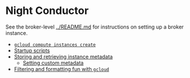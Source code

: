 # Night Conductor

See the broker-level [../README.md](../README.md) for instructions on setting up a broker instance.

- [`gcloud compute instances create`](https://cloud.google.com/sdk/gcloud/reference/compute/instances/create)
- [Startup scripts](https://cloud.google.com/compute/docs/startupscript)
- [Storing and retrieving instance metadata](https://cloud.google.com/compute/docs/storing-retrieving-metadata)
    - [Setting custom metadata](https://cloud.google.com/compute/docs/storing-retrieving-metadata#custom)
- [Filtering and formatting fun with `gcloud`](https://cloud.google.com/blog/products/gcp/filtering-and-formatting-fun-with)

<!-- - [Scheduling compute instances with Cloud Scheduler](https://cloud.google.com/scheduler/docs/start-and-stop-compute-engine-instances-on-a-schedule) -->
